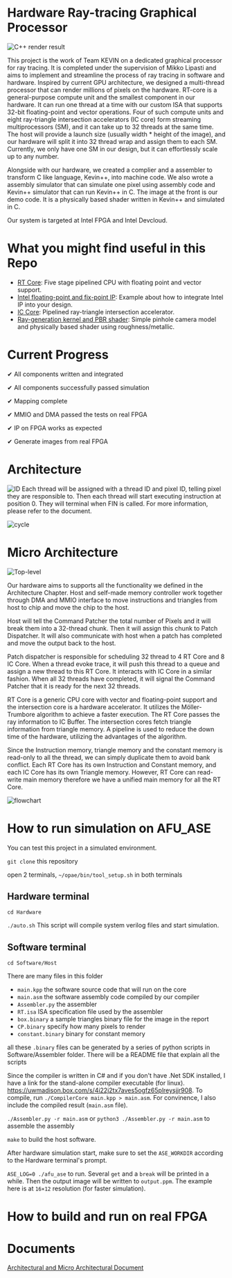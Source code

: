 # Hardware Ray-tracing Graphical Processor
![C++ render result](./Outputs/C++Output.jpg)

This project is the work of Team KEVIN on a dedicated graphical processor for ray tracing. It is completed under the supervision of Mikko Lipasti and aims to implement and streamline the process of ray tracing in software and hardware. Inspired by current GPU architecture, we designed a multi-thread processor that can render millions of pixels on the hardware. RT-core is a general-purpose compute unit and the smallest component in our hardware. It can run one thread at a time with our custom ISA that supports 32-bit floating-point and vector operations. Four of such compute units and eight ray-triangle intersection accelerators (IC core) form streaming multiprocessors (SM), and it can take up to 32 threads at the same time. The host will provide a launch size (usually width * height of the image), and our hardware will split it into 32 thread wrap and assign them to each SM. Currently, we only have one SM in our design, but it can effortlessly scale up to any number.

Alongside with our hardware, we created a complier and a assembler to transform C like language, Kevin++, into machine code. We also wrote a assembly simulator that can simulate one pixel using assembly code and Kevin++ simulator that can run Kevin++ in C. The image at the front is our demo code. It is a physically based shader written in Kevin++ and simulated in C.

Our system is targeted at Intel FPGA and Intel Devcloud. 
# What you might find useful in this Repo
- [RT Core](https://github.com/zyd2001/ECE554-RayTracing-TeamKEVIN/tree/master/Hardware/RT_Core_and_Components): Five stage pipelined CPU with floating point and vector support.
- [Intel floating-point and fix-point IP](https://github.com/zyd2001/ECE554-RayTracing-TeamKEVIN/tree/master/Hardware/RT_Core_and_Components/IP): Example about how to integrate Intel IP into your design.
- [IC Core](https://github.com/zyd2001/ECE554-RayTracing-TeamKEVIN/tree/master/Hardware/IC): Pipelined ray-triangle intersection accelerator.
- [Ray-generation kernel and PBR shader](https://github.com/zyd2001/ECE554-RayTracing-TeamKEVIN/tree/master/Software/Real_RT_instruction_simulation): Simple pinhole camera model and physically based shader using roughness/metallic.
# Current Progress
✔ All components written and integrated 

✔ All components successfully passed simulation

✔ Mapping complete

✔ MMIO and DMA passed the tests on real FPGA

✔ IP on FPGA works as expected

✔ Generate images from real FPGA
# Architecture 
![ID](./Outputs/ThreadID.png)
Each thread will be assigned with a thread ID and pixel ID, telling pixel they are responsible to. Then each thread will start executing instruction at position 0. They will terminal when FIN is called. For more information, please refer to the document.

![cycle](./Outputs/Thread_cycle.png)


# Micro Architecture 
![Top-level](./Outputs/top-level.png)

Our hardware aims to supports all the functionality we defined in the Architecture Chapter. Host and self-made memory controller work together through DMA and MMIO interface to move instructions and triangles from host to chip and move the chip to the host. 

Host will tell the Command Patcher the total number of Pixels and it will break them into a 32-thread chunk. Then it will assign this chunk to Patch Dispatcher. It will also communicate with host when a patch has completed and move the output back to the host. 

Patch dispatcher is responsible for scheduling 32 thread to 4 RT Core and 8 IC Core. When a thread evoke trace, it will push this thread to a queue and assign a new thread to this RT Core. It interacts with IC Core in a similar fashion. When all 32 threads have completed, it will signal the Command Patcher that it is ready for the next 32 threads.

RT Core is a generic CPU core with vector and floating-point support and the intersection core is a hardware accelerator. It utilizes the Möller-Trumbore algorithm to achieve a faster execution. The RT Core passes the ray information to IC Buffer. The intersection cores fetch triangle information from triangle memory. A pipeline is used to reduce the down time of the hardware, utilizing the advantages of the algorithm. 

Since the Instruction memory, triangle memory and the constant memory is read-only to all the thread, we can simply duplicate them to avoid bank conflict. Each RT Core has its own Instruction and Constant memory, and each IC Core has its own Triangle memory. However, RT Core can read-write main memory therefore we have a unified main memory for all the RT Core.

![flowchart](./Outputs/flowchart.png)

# How to run simulation on AFU_ASE
You can test this project in a simulated environment.

`git clone` this repository

open 2 terminals, `~/opae/bin/tool_setup.sh` in both terminals

## Hardware terminal

`cd Hardware`

`./auto.sh`
This script will compile system verilog files and start simulation.

## Software terminal

`cd Software/Host`

There are many files in this folder

+ `main.kpp` the software source code that will run on the core
+ `main.asm` the software assembly code compiled by our compiler
+ `Assembler.py` the assembler
+ `RT.isa` ISA specification file used by the assembler
+ `box.binary` a sample triangles binary file for the image in the report
+ `CP.binary` specify how many pixels to render
+ `constant.binary` binary for constant memory

all these `.binary` files can be generated by a series of python scripts in Software/Assembler folder. There will be a README file that explain all the scripts

Since the compiler is written in C# and if you don't have .Net SDK installed, I have a link for the stand-alone compiler executable (for linux). https://uwmadison.box.com/s/4i22j2tx7aves5ogfz65plreysjjr908. To compile, run `./CompilerCore main.kpp > main.asm`.
For convinence, I also include the compiled result (`main.asm` file).

`./Assembler.py -r main.asm` or `python3 ./Assembler.py -r main.asm` to assemble the assembly

`make` to build the host software.

After hardware simulation start, make sure to set the `ASE_WORKDIR` according to the Hardware terminal's prompt.

`ASE_LOG=0 ./afu_ase` to run. Several `get` and a `break` will be printed in a while. Then the output image will be written to `output.ppm`. The example here is at `16×12` resolution (for faster simulation).

# How to build and run on real FPGA

# Documents
[Architectural and Micro Architectural Document](./Outputs/A%26MA.pdf)
